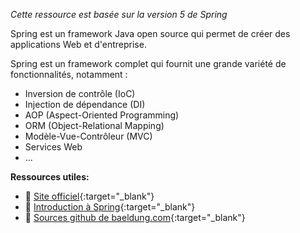 
*Cette ressource est basée sur la version 5 de Spring*

Spring est un framework Java open source qui permet de créer des applications Web et d'entreprise.

Spring est un framework complet qui fournit une grande variété de fonctionnalités, notamment :

- Inversion de contrôle (IoC)
- Injec­tion de dépendance (DI)
- AOP (Aspect-Oriented Programming)
- ORM (Object-Relational Mapping)
- Modèle-Vue-Contrôleur (MVC)
- Services Web
- ...


**Ressources utiles:**

- 📄 [Site officiel](https://spring.io/){:target="_blank"}
- 📄 [Introduction à Spring](https://gayerie.dev/epsi-b3-orm/spring_framework/introduction.html){:target="_blank"}
- 📄 [Sources github de baeldung.com](https://github.com/eugenp/tutorials){:target="_blank"}

